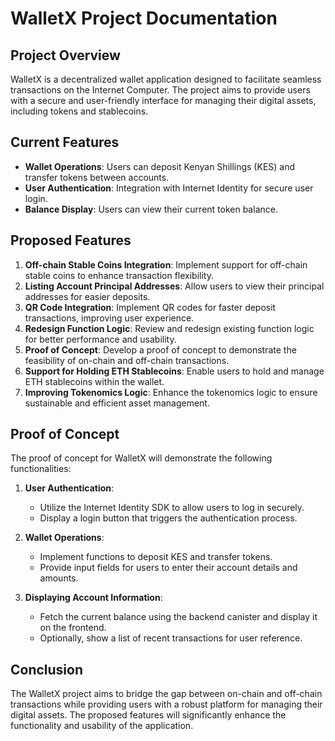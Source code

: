 # WalletX Project Documentation

## Project Overview
WalletX is a decentralized wallet application designed to facilitate seamless transactions on the Internet Computer. The project aims to provide users with a secure and user-friendly interface for managing their digital assets, including tokens and stablecoins.

## Current Features
- **Wallet Operations**: Users can deposit Kenyan Shillings (KES) and transfer tokens between accounts.
- **User Authentication**: Integration with Internet Identity for secure user login.
- **Balance Display**: Users can view their current token balance.

## Proposed Features
1. **Off-chain Stable Coins Integration**: Implement support for off-chain stable coins to enhance transaction flexibility.
2. **Listing Account Principal Addresses**: Allow users to view their principal addresses for easier deposits.
3. **QR Code Integration**: Implement QR codes for faster deposit transactions, improving user experience.
4. **Redesign Function Logic**: Review and redesign existing function logic for better performance and usability.
5. **Proof of Concept**: Develop a proof of concept to demonstrate the feasibility of on-chain and off-chain transactions.
6. **Support for Holding ETH Stablecoins**: Enable users to hold and manage ETH stablecoins within the wallet.
7. **Improving Tokenomics Logic**: Enhance the tokenomics logic to ensure sustainable and efficient asset management.

## Proof of Concept
The proof of concept for WalletX will demonstrate the following functionalities:

1. **User Authentication**:
   - Utilize the Internet Identity SDK to allow users to log in securely.
   - Display a login button that triggers the authentication process.

2. **Wallet Operations**:
   - Implement functions to deposit KES and transfer tokens.
   - Provide input fields for users to enter their account details and amounts.

3. **Displaying Account Information**:
   - Fetch the current balance using the backend canister and display it on the frontend.
   - Optionally, show a list of recent transactions for user reference.

## Conclusion
The WalletX project aims to bridge the gap between on-chain and off-chain transactions while providing users with a robust platform for managing their digital assets. The proposed features will significantly enhance the functionality and usability of the application.
